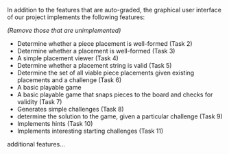 In addition to the features that are auto-graded, the graphical user interface
of our project implements the following features:

*(Remove those that are unimplemented)*

 - Determine whether a piece placement is well-formed (Task 2)
 - Determine whether a placement is well-formed (Task 3)
 - A simple placement viewer (Task 4)
 - Determine whether a placement string is valid (Task 5)
 - Determine the set of all viable piece placements given existing placements and a challenge (Task 6)
 - A basic playable game
 - A basic playable game that snaps pieces to the board and checks for validity (Task 7)
 - Generates simple challenges (Task 8)
 - determine the solution to the game, given a particular challenge (Task 9)
 - Implements hints (Task 10)
 - Implements interesting starting challenges (Task 11)

additional features...
